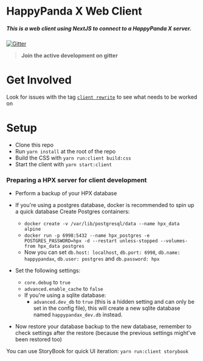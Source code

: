 # HappyPanda X Web Client

##### This is a web client using NextJS to connect to a HappyPanda X server.

[![Gitter](https://badges.gitter.im/Join%20Chat.svg)](https://gitter.im/Pewpews/happypandax?utm_source=badge&utm_medium=badge&utm_campaign=pr-badge&utm_content=badge)

> **Join the active development on gitter**

# Get Involved

Look for issues with the tag [`client rewrite`](https://github.com/happypandax/happypandax/issues) to see what needs to be worked on

# Setup

- Clone this repo
- Run `yarn install` at the root of the repo
- Build the CSS with `yarn run:client build:css`
- Start the client with `yarn start:client`

### Preparing a HPX server for client development

- Perform a backup of your HPX database
- If you're using a postgres database, docker is recommended to spin up a quick database
    Create Postgres containers:
    - `docker create -v /var/lib/postgresql/data --name hpx_data alpine`
    - `docker run -p 6998:5432 --name hpx_postgres -e POSTGRES_PASSWORD=hpx -d --restart unless-stopped --volumes-from hpx_data postgres`
    - Now you can  set `db.host: localhost`, `db.port: 6998`, `db.name: happypandax`, `db.user: postgres` and `db.password: hpx` 

- Set the following settings:
    - `core.debug` to `true`
    - `advanced.enable_cache` to `false`
    - If you're using a sqlite database:
        - `advanced.dev_db` to `true` (this is a hidden setting and can only be set in the config file), this will create a new sqlite database named `happypandax_dev.db` instead.

- Now restore your database backup to the new database, remember to check settings after the restore (because the previous settings might've been restored too)


You can use StoryBook for quick UI iteration: `yarn run:client storybook`